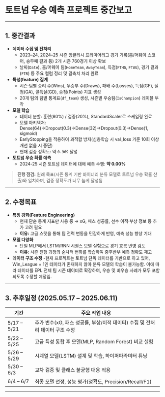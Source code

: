# 토트넘 우승 예측 프로젝트 중간보고

---

## 1. 중간결과

- **데이터 수집 및 전처리**  
  - 2023–24, 2024–25 시즌 잉글리시 프리미어리그 경기 기록(홈/어웨이 스코어, 승무패 결과 등) 2개 시즌 760경기 이상 확보  
  - 날짜(`Date`), 홈/어웨이 팀(`HomeTeam`, `AwayTeam`), 득점(`FTHG`, `FTAG`), 경기 결과(`FTR`) 등 주요 컬럼 정리 및 결측치 처리 완료
- **특성(feature) 집계**  
  - 시즌·팀별 승리 수(Wins), 무승부 수(Draws), 패배 수(Losses), 득점(GF), 실점(GA), 골득실(GD), 승점(Points) 지표 생성  
  - 20개 팀의 팀별 통계표(`df_team`) 생성, 시즌별 우승팀(`IsChampion`) 레이블 부착
- **모델 학습**  
  - 데이터 분할: 훈련(80%) / 검증(20%), StandardScaler로 스케일링 완료  
  - 모델 아키텍처: Dense(64)→Dropout(0.3)→Dense(32)→Dropout(0.3)→Dense(1, sigmoid)  
  - EarlyStopping을 적용하여 과적합 방지(심층학습 시 val_loss 기준 10회 이상 개선 없을 시 중단)  
  - 현재 검증 정확도: 약 `0.969` 달성
- **토트넘 우승 확률 예측**  
  - 2024-25 시즌 토트넘 데이터에 대해 예측 수행: **약 0.00%**

> **진행 점검:** 원래 목표(시즌 통계 기반 바이너리 분류 모델로 토트넘 우승 확률 산출)와 일치하며, 검증 정확도가 너무 높게 달성됨

---

## 2. 수정목표

- **특징 강화(Feature Engineering)**  
  - 현재 단순 통계 지표만 사용 중 → xG, 패스 성공률, 선수 이적·부상 정보 등 추가 고려 필요  
  - **이유:** 고급 스탯을 통해 팀 전력 변동을 민감하게 반영, 예측 성능 향상 기대
- **모델 다양화**  
  - 단일 MLP에서 LSTM/RNN 시퀀스 모델 실험으로 경기 흐름 반영 검토  
  - **이유:** 시즌 진행 과정의 순차적 변화를 학습하여 중후반부 예측 정확도 제고
- **데이터 구조 수정** 
  -현재 프로젝트는 토트넘 단독 데이터를 기반으로 하고 있어, Win_League = 1인 데이터가 존재하지 않아 분류 모델의 학습이 불가능함.
   이에 따라 데이터를 EPL 전체 팀 시즌 데이터로 확장하여, 우승 및 비우승 사례가 모두 포함되도록 수정할 예정임.
---

## 3. 추후일정 (2025.05.17 – 2025.06.11)

| 기간             | 주요 작업 내용                                                 |
|------------------|----------------------------------------------------------------|
| 5/17 – 5/21      | 추가 변수(xG, 패스 성공률, 부상/이적 데이터) 수집 및 전처리 데이터 구조 수정         |
| 5/22 – 5/25      | 고급 특성 통합 후 모델(MLP, Random Forest) 비교 실험               |
| 5/26 – 5/29      | 시계열 모델(LSTM) 설계 및 학습, 하이퍼파라미터 튜닝               |
| 5/30 – 6/3       | 교차 검증 및 클래스 불균형 대응 적용                  |
| 6/4 – 6/7        | 최종 모델 선정, 성능 평가(정확도, Precision/Recall/F1)             |

---
